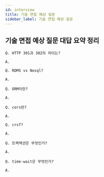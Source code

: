 ```yaml
---
id: interview
title: 기술 면접 예상 질문
sidebar_label: 기술 면접 예상 질문
---
```


## 기술 면접 예상 질문 대답 요약 정리


```
Q. HTTP 301과 302의 차이는?

A.
```

```
Q. RDMS vs Nosql?

A.
```

```
Q. ORM이란?

A.
```

```
Q. cors란?

A.
```

```
Q. crsf?

A.
```

```
Q. 트랙잭션은 무엇인가?

A.
```

```
Q. time-wait은 무엇인가?

A.
```